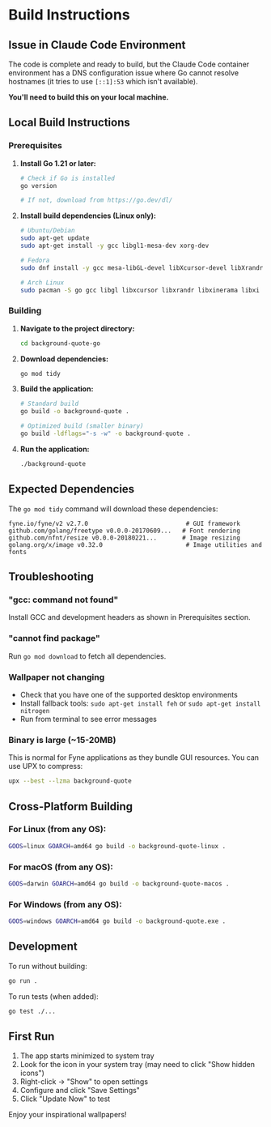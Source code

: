 # Build Instructions

## Issue in Claude Code Environment

The code is complete and ready to build, but the Claude Code container environment has a DNS configuration issue where Go cannot resolve hostnames (it tries to use `[::1]:53` which isn't available).

**You'll need to build this on your local machine.**

## Local Build Instructions

### Prerequisites

1. **Install Go 1.21 or later:**
   ```bash
   # Check if Go is installed
   go version

   # If not, download from https://go.dev/dl/
   ```

2. **Install build dependencies (Linux only):**
   ```bash
   # Ubuntu/Debian
   sudo apt-get update
   sudo apt-get install -y gcc libgl1-mesa-dev xorg-dev

   # Fedora
   sudo dnf install -y gcc mesa-libGL-devel libXcursor-devel libXrandr-devel libXinerama-devel libXi-devel

   # Arch Linux
   sudo pacman -S go gcc libgl libxcursor libxrandr libxinerama libxi
   ```

### Building

1. **Navigate to the project directory:**
   ```bash
   cd background-quote-go
   ```

2. **Download dependencies:**
   ```bash
   go mod tidy
   ```

3. **Build the application:**
   ```bash
   # Standard build
   go build -o background-quote .

   # Optimized build (smaller binary)
   go build -ldflags="-s -w" -o background-quote .
   ```

4. **Run the application:**
   ```bash
   ./background-quote
   ```

## Expected Dependencies

The `go mod tidy` command will download these dependencies:

```
fyne.io/fyne/v2 v2.7.0                           # GUI framework
github.com/golang/freetype v0.0.0-20170609...   # Font rendering
github.com/nfnt/resize v0.0.0-20180221...       # Image resizing
golang.org/x/image v0.32.0                       # Image utilities and fonts
```

## Troubleshooting

### "gcc: command not found"
Install GCC and development headers as shown in Prerequisites section.

### "cannot find package"
Run `go mod download` to fetch all dependencies.

### Wallpaper not changing
- Check that you have one of the supported desktop environments
- Install fallback tools: `sudo apt-get install feh` or `sudo apt-get install nitrogen`
- Run from terminal to see error messages

### Binary is large (~15-20MB)
This is normal for Fyne applications as they bundle GUI resources. You can use UPX to compress:
```bash
upx --best --lzma background-quote
```

## Cross-Platform Building

### For Linux (from any OS):
```bash
GOOS=linux GOARCH=amd64 go build -o background-quote-linux .
```

### For macOS (from any OS):
```bash
GOOS=darwin GOARCH=amd64 go build -o background-quote-macos .
```

### For Windows (from any OS):
```bash
GOOS=windows GOARCH=amd64 go build -o background-quote.exe .
```

## Development

To run without building:
```bash
go run .
```

To run tests (when added):
```bash
go test ./...
```

## First Run

1. The app starts minimized to system tray
2. Look for the icon in your system tray (may need to click "Show hidden icons")
3. Right-click → "Show" to open settings
4. Configure and click "Save Settings"
5. Click "Update Now" to test

Enjoy your inspirational wallpapers!
